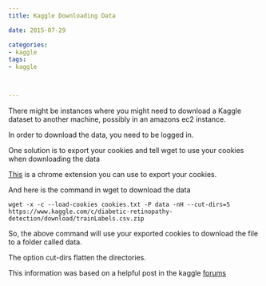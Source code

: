 ```yaml
---
title: Kaggle Downloading Data

date: 2015-07-29

categories:
- kaggle
tags:
- kaggle



---
```


There might be instances where you might need to download a Kaggle dataset to another machine, possibly in an amazons ec2 instance.
<!--more-->

In order to download the data, you need to be logged in.

One solution is to  export your cookies and tell wget to use your cookies when downloading the data

[This](https://chrome.google.com/webstore/detail/cookietxt-export/lopabhfecdfhgogdbojmaicoicjekelh) is a chrome extension you can use to export your cookies.

And here is the command in wget to download the data
```
wget -x -c --load-cookies cookies.txt -P data -nH --cut-dirs=5 https://www.kaggle.com/c/diabetic-retinopathy-detection/download/trainLabels.csv.zip
```

So, the above command will use your exported cookies to download the file to a folder called data.

The option cut-dirs flatten the directories.



This information was based on a helpful post in the kaggle [forums](https://www.kaggle.com/c/diabetic-retinopathy-detection/forums/t/15313/downloading-data/85858)
